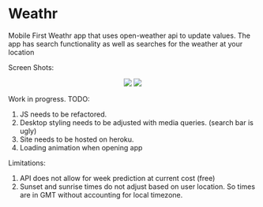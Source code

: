 # Weathr
Mobile First Weathr app that uses open-weather api to update values. The app has search functionality as well as searches for the weather at your location

Screen Shots:
<p align="center">
  <img src="https://user-images.githubusercontent.com/30492583/91685943-26e0b280-eb5c-11ea-9632-1bc83229455d.png">
  <img src="https://user-images.githubusercontent.com/30492583/91685936-23e5c200-eb5c-11ea-9007-b42a2f72d9c3.png">
</p>

Work in progress.
TODO: 
 1. JS needs to be refactored.
 2. Desktop styling needs to be adjusted with media queries. (search bar is ugly)
 3. Site needs to be hosted on heroku. 
 4. Loading animation when opening app

Limitations: 
 1. API does not allow for week prediction at current cost (free)
 2. Sunset and sunrise times do not adjust based on user location. So times are in GMT without accounting for local timezone.
